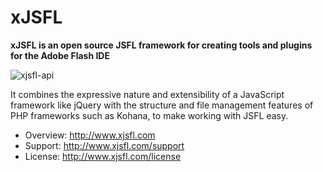 xJSFL
=====

**xJSFL is an open source JSFL framework for creating tools and plugins for the Adobe Flash IDE**

![xjsfl-api](http://xjsfl.com/wp-content/uploads/xjsfl-1-01-api.png)

It combines the expressive nature and extensibility of a JavaScript framework like jQuery with
the structure and file management features of PHP frameworks such as Kohana, to make working with
JSFL easy.

* Overview: http://www.xjsfl.com
* Support:  http://www.xjsfl.com/support
* License:  http://www.xjsfl.com/license
